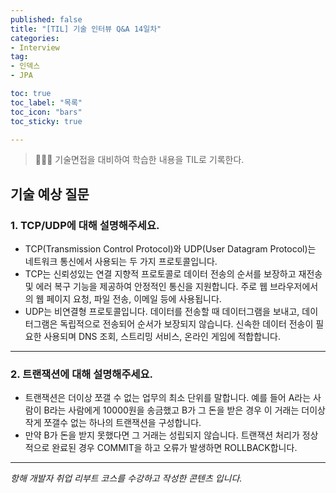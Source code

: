 ```yaml
---
published: false
title: "[TIL] 기술 인터뷰 Q&A 14일차"
categories: 
- Interview
tag:
- 인덱스
- JPA

toc: true
toc_label: "목록"
toc_icon: "bars"
toc_sticky: true

---
```

> 👩🏻‍💻 기술면접을 대비하여 학습한 내용을 TIL로 기록한다.

## 기술 예상 질문
### 1. TCP/UDP에 대해 설명해주세요.

* TCP(Transmission Control Protocol)와 UDP(User Datagram Protocol)는 네트워크 통신에서 사용되는 두 가지 프로토콜입니다.
* TCP는 신뢰성있는 연결 지향적 프로토콜로 데이터 전송의 순서를 보장하고 재전송 및 에러 복구 기능을 제공하여 안정적인 통신을 지원합니다. 주로 웹 브라우저에서의 웹 페이지 요청, 파일 전송, 이메일 등에 사용됩니다.
* UDP는 비연결형 프로토콜입니다. 데이터를 전송할 때 데이터그램을 보내고, 데이터그램은 독립적으로 전송되어 순서가 보장되지 않습니다. 신속한 데이터 전송이 필요한 사용되며 DNS 조회, 스트리밍 서비스, 온라인 게임에 적합합니다.

---

### 2. 트랜잭션에 대해 설명해주세요.

* 트랜잭션은 더이상 쪼갤 수 없는 업무의 최소 단위를 말합니다. 예를 들어 A라는 사람이 B라는 사람에게 10000원을 송금했고 B가 그 돈을 받은 경우 이 거래는 더이상 작게 쪼갤수 없는 하나의 트랜잭션을 구성합니다. 
* 만약 B가 돈을 받지 못했다면 그 거래는 성립되지 않습니다. 트랜잭션 처리가 정상적으로 완료된 경우 COMMIT을 하고 오류가 발생하면 ROLLBACK합니다.

---

_항해 개발자 취업 리부트 코스를 수강하고 작성한 콘텐츠 입니다._